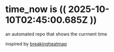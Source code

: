 # time_now is (( 2025-10-10T02:45:00.685Z ))

an automated repo that shows the currnent time

inspired by [breakingheatmap](https://github.com/breakingheatmap/breakingheatmap)